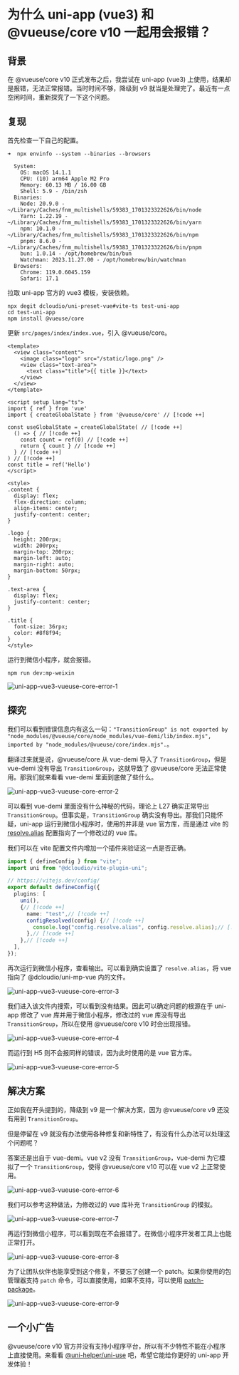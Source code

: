 # 为什么 uni-app (vue3) 和 @vueuse/core v10 一起用会报错？

## 背景

在 @vueuse/core v10 正式发布之后，我尝试在 uni-app (vue3) 上使用，结果却是报错，无法正常报错。当时时间不够，降级到 v9 就当是处理完了。最近有一点空闲时间，重新探究了一下这个问题。

## 复现

首先检查一下自己的配置。

```shell
➜  npx envinfo --system --binaries --browsers

  System:
    OS: macOS 14.1.1
    CPU: (10) arm64 Apple M2 Pro
    Memory: 60.13 MB / 16.00 GB
    Shell: 5.9 - /bin/zsh
  Binaries:
    Node: 20.9.0 - ~/Library/Caches/fnm_multishells/59383_1701323322626/bin/node
    Yarn: 1.22.19 - ~/Library/Caches/fnm_multishells/59383_1701323322626/bin/yarn
    npm: 10.1.0 - ~/Library/Caches/fnm_multishells/59383_1701323322626/bin/npm
    pnpm: 8.6.0 - ~/Library/Caches/fnm_multishells/59383_1701323322626/bin/pnpm
    bun: 1.0.14 - /opt/homebrew/bin/bun
    Watchman: 2023.11.27.00 - /opt/homebrew/bin/watchman
  Browsers:
    Chrome: 119.0.6045.159
    Safari: 17.1

```

拉取 uni-app 官方的 vue3 模板，安装依赖。

```shell
npx degit dcloudio/uni-preset-vue#vite-ts test-uni-app
cd test-uni-app
npm install @vueuse/core
```

更新 `src/pages/index/index.vue`，引入 @vueuse/core。

```vue
<template>
  <view class="content">
    <image class="logo" src="/static/logo.png" />
    <view class="text-area">
      <text class="title">{{ title }}</text>
    </view>
  </view>
</template>

<script setup lang="ts">
import { ref } from 'vue'
import { createGlobalState } from '@vueuse/core' // [!code ++]

const useGlobalState = createGlobalState( // [!code ++]
  () => { // [!code ++]
    const count = ref(0) // [!code ++]
    return { count } // [!code ++]
  } // [!code ++]
) // [!code ++]
const title = ref('Hello')
</script>

<style>
.content {
  display: flex;
  flex-direction: column;
  align-items: center;
  justify-content: center;
}

.logo {
  height: 200rpx;
  width: 200rpx;
  margin-top: 200rpx;
  margin-left: auto;
  margin-right: auto;
  margin-bottom: 50rpx;
}

.text-area {
  display: flex;
  justify-content: center;
}

.title {
  font-size: 36rpx;
  color: #8f8f94;
}
</style>

```

运行到微信小程序，就会报错。

```shell
npm run dev:mp-weixin
```

![uni-app-vue3-vueuse-core-error-1](uni-app-vue3-vueuse-core-error-1.png)

## 探究

我们可以看到错误信息内有这么一句：`"TransitionGroup" is not exported by "node_modules/@vueuse/core/node_modules/vue-demi/lib/index.mjs", imported by "node_modules/@vueuse/core/index.mjs".`。

翻译过来就是说，@vueuse/core 从 vue-demi 导入了 `TransitionGroup`，但是 vue-demi 没有导出 `TransitionGroup`，这就导致了 @vueuse/core 无法正常使用。那我们就来看看 vue-demi 里面到底做了些什么。

![uni-app-vue3-vueuse-core-error-2](uni-app-vue3-vueuse-core-error-2.png)

可以看到 vue-demi 里面没有什么神秘的代码，理论上 L27 确实正常导出 `TransitionGroup`。但事实是，`TransitionGroup` 确实没有导出。那我们只能怀疑，uni-app 运行到微信小程序时，使用的并非是 vue 官方库，而是通过 vite 的 [resolve.alias](https://cn.vitejs.dev/config/shared-options.html#resolve-alias) 配置指向了一个修改过的 vue 库。

我们可以在 vite 配置文件内增加一个插件来验证这一点是否正确。

```typescript
import { defineConfig } from "vite";
import uni from "@dcloudio/vite-plugin-uni";

// https://vitejs.dev/config/
export default defineConfig({
  plugins: [
    uni(),
    {// [!code ++]
      name: "test",// [!code ++]
      configResolved(config) {// [!code ++]
        console.log("config.resolve.alias", config.resolve.alias);// [!code ++]
      },// [!code ++]
    },// [!code ++]
  ],
});

```

再次运行到微信小程序，查看输出。可以看到确实设置了 `resolve.alias`，将 vue 指向了 @dcloudio/uni-mp-vue 内的文件。

![uni-app-vue3-vueuse-core-error-3](uni-app-vue3-vueuse-core-error-3.png)

我们进入该文件内搜索，可以看到没有结果。因此可以确定问题的根源在于 uni-app 修改了 vue 库并用于微信小程序，修改过的 vue 库没有导出 `TransitionGroup`，所以在使用 @vueuse/core v10 时会出现报错。

![uni-app-vue3-vueuse-core-error-4](uni-app-vue3-vueuse-core-error-4.png)

而运行到 H5 则不会报同样的错误，因为此时使用的是 vue 官方库。

![uni-app-vue3-vueuse-core-error-5](uni-app-vue3-vueuse-core-error-5.png)

## 解决方案

正如我在开头提到的，降级到 v9 是一个解决方案，因为 @vueuse/core v9 还没有用到 `TransitionGroup`。

但是停留在 v9 就没有办法使用各种修复和新特性了，有没有什么办法可以处理这个问题呢？

答案还是出自于 vue-demi。vue v2 没有 `TransitionGroup`，vue-demi 为它模拟了一个 `TransitionGroup`，使得 @vueuse/core v10 可以在 vue v2 上正常使用。

![uni-app-vue3-vueuse-core-error-6](uni-app-vue3-vueuse-core-error-6.png)

我们可以参考这种做法，为修改过的 vue 库补充 `TransitionGroup` 的模拟。

![uni-app-vue3-vueuse-core-error-7](uni-app-vue3-vueuse-core-error-7.png)

再运行到微信小程序，可以看到现在不会报错了。在微信小程序开发者工具上也能正常打开。

![uni-app-vue3-vueuse-core-error-8](uni-app-vue3-vueuse-core-error-8.png)

为了让团队伙伴也能享受到这个修复，不要忘了创建一个 patch。如果你使用的包管理器支持 `patch` 命令，可以直接使用，如果不支持，可以使用 [patch-package](https://github.com/ds300/patch-package)。

![uni-app-vue3-vueuse-core-error-9](uni-app-vue3-vueuse-core-error-9.png)

## 一个小广告

@vueuse/core v10 官方并没有支持小程序平台，所以有不少特性不能在小程序上直接使用。来看看 [@uni-helper/uni-use](https://github.com/uni-helper/uni-use) 吧，希望它能给你更好的 uni-app 开发体验！

